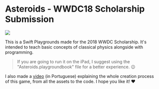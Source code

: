 # Asteroids - WWDC18 Scholarship Submission

![](https://github.com/pedrofrancescon/Images/blob/master/Asteroids_cover.png)

This is a Swift Playgrounds made for the 2018 WWDC Scholarship. It's intended to teach basic concepts of classical physics alongside with programming. 

> If you are going to run it on the iPad, I suggest using the "Asteroids.playgroundbook" file for a better experience. 😉

I also made a [video](https://www.youtube.com/watch?v=2cob782xpps) (in Portuguese) explaining the whole creation process of this game, from all the assets to the code. I hope you like it! ❤️